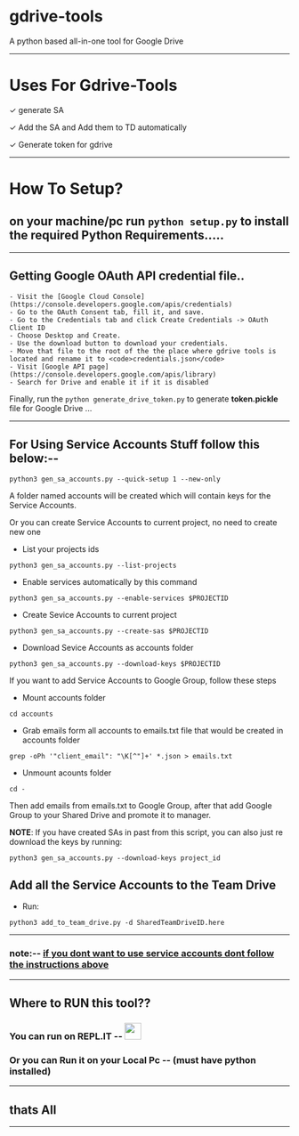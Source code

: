 # gdrive-tools

 A python based  all-in-one tool for Google Drive 
 
---

# Uses For Gdrive-Tools
  ✓ generate SA
  
  ✓ Add the SA and Add them to TD automatically
  
  ✓ Generate token for gdrive

---

# How To Setup?
 
## on your machine/pc run  <code>python setup.py</code> to install the required Python Requirements.....


---

## Getting Google OAuth API credential file..

```
- Visit the [Google Cloud Console](https://console.developers.google.com/apis/credentials)
- Go to the OAuth Consent tab, fill it, and save.
- Go to the Credentials tab and click Create Credentials -> OAuth Client ID
- Choose Desktop and Create.
- Use the download button to download your credentials.
- Move that file to the root of the the place where gdrive tools is located and rename it to <code>credentials.json</code>
- Visit [Google API page](https://console.developers.google.com/apis/library)
- Search for Drive and enable it if it is disabled
```

Finally, run the <code>python generate_drive_token.py</code> to generate **token.pickle** file for Google Drive ...

---

## For Using Service Accounts Stuff follow this below:--

```
python3 gen_sa_accounts.py --quick-setup 1 --new-only
```
A folder named accounts will be created which will contain keys for the Service Accounts.

Or you can create Service Accounts to current project, no need to create new one

- List your projects ids
```
python3 gen_sa_accounts.py --list-projects
```
- Enable services automatically by this command
```
python3 gen_sa_accounts.py --enable-services $PROJECTID
```
- Create Sevice Accounts to current project
```
python3 gen_sa_accounts.py --create-sas $PROJECTID
```
- Download Sevice Accounts as accounts folder
```
python3 gen_sa_accounts.py --download-keys $PROJECTID
```
If you want to add Service Accounts to Google Group, follow these steps

- Mount accounts folder
```
cd accounts
```
- Grab emails form all accounts to emails.txt file that would be created in accounts folder
```
grep -oPh '"client_email": "\K[^"]+' *.json > emails.txt
```
- Unmount acounts folder
```
cd -
```
Then add emails from emails.txt to Google Group, after that add Google Group to your Shared Drive and promote it to manager.

**NOTE**: If you have created SAs in past from this script, you can also just re download the keys by running:
```
python3 gen_sa_accounts.py --download-keys project_id
```

</details>

## Add all the Service Accounts to the Team Drive
- Run:
```
python3 add_to_team_drive.py -d SharedTeamDriveID.here
```

---
### note:-- [if you dont want to use service accounts dont follow the instructions above](#getting-google-oauth-api-credential-file)

---
## Where to RUN this tool??

### You can run on REPL.IT -- [<img height=30 src="https://repl.it/badge/github/XcodersHub/GdriveTools">](https://repl.it/github/XcodersHub/GdriveTools)

### Or you can Run it on your Local Pc -- (must have python installed)

---


## thats All 

---
